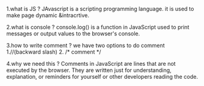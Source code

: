 1.what is JS ?
  JAvascript is a  scripting programming language. it is used to make page dynamic &intracrtive.

2.what is console ?
  console.log() is a function in JavaScript used to print messages or output values to the browser's console.

3.how to write comment ?
  we have two options to do comment  
  1.//(backward slash)
  2.  /*
        comment
    */

4.why we need this ?
  Comments in JavaScript are lines that are not executed by the browser. They are written just for understanding, explanation, or reminders for yourself or other developers reading the code.

  

